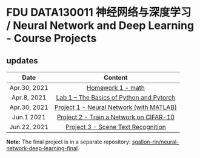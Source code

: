# FDU DATA130011 神经网络与深度学习 / Neural Network and Deep Learning - Course Projects

## updates
| Date | Content |
| :---: | :---: |
|Apr.30, 2021 | [Homework 1 - math](./hw1) |
|Apr.8, 2021 | [Lab 1 – The Basics of Python and Pytorch](./lab1/lab1.ipynb) |
|Apr.30, 2021 | [Project 1 - Neural Network (with MATLAB)](./project1) |
|Jun.1 2021 | [Project 2 - Train a Network on CIFAR-10](./project2) |
|Jun.22, 2021 | [Project 3 - Scene  Text Recognition](./project3)|

__Note:__ The final project is in a separate repository: [sgallon-rin/neural-network-deep-learning-final](https://github.com/sgallon-rin/neural-network-deep-learning-final).
